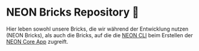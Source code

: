 # NEON Bricks Repository 🧱

Hier leben sowohl unsere Bricks, die wir während der Entwicklung nutzen (NEON Bricks), als auch die Bricks, auf die die [NEON CLI][cli_repo_link] beim Erstellen der [NEON Core App][template_project_link] zugreift.

[template_project_link]: https://github.com/julien-neon/NEON_template_project
[cli_repo_link]: https://github.com/NEON-Software-Solutions/NEON_cli

